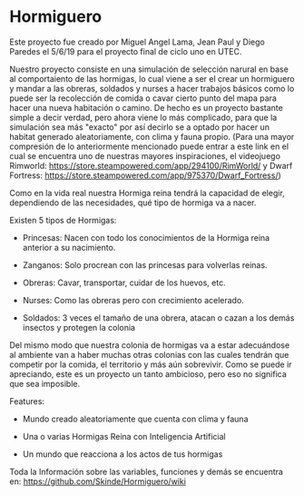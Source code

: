 # Hormiguero
Este proyecto fue creado por Miguel Angel Lama, Jean Paul y Diego Paredes el 5/6/19
para el proyecto final de ciclo uno en UTEC. 

Nuestro proyecto consiste en una simulación de selección narural en base al comportaiento de las hormigas, lo cual viene a ser el crear un hormiguero y mandar a las obreras, soldados y nurses a hacer trabajos básicos como lo puede ser la recolección de comida o cavar cierto punto del mapa para hacer una nueva habitación o camino. De hecho es un proyecto bastante simple a decir verdad, pero ahora viene lo más complicado, para que la simulación sea más "exacto" por así decirlo se a optado por hacer un habitat generado aleatoriamente, con clima y fauna propio. (Para una mayor compresión de lo anteriormente mencionado puede entrar a este link en el cual se encuentra uno de nuestras mayores inspiraciones, el videojuego Rimworld: https://store.steampowered.com/app/294100/RimWorld/ y Dwarf Fortress: https://store.steampowered.com/app/975370/Dwarf_Fortress/)

Como en la vida real nuestra Hormiga reina tendrá la capacidad de elegir, dependiendo de las necesidades, qué tipo de hormiga va a nacer.

Existen 5 tipos de Hormigas:

+ Princesas: Nacen con todo los conocimientos de la Hormiga reina anterior a su nacimiento.

+ Zanganos: Solo procrean con las princesas para volverlas reinas.

+ Obreras: Cavar, transportar, cuidar de los huevos, etc.

+ Nurses: Como las obreras pero con crecimiento acelerado.

+ Soldados: 3 veces el tamaño de una obrera, atacan o cazan a los demás insectos y protegen la colonia


Del mismo modo que nuestra colonia de hormigas va a estar adecuándose al ambiente van a haber muchas otras colonias con las cuales tendrán que competir por la comida, el territorio y más aún sobrevivir. Como se puede ir apreciando, este es un proyecto un tanto ambicioso, pero eso no significa que sea imposible.

Features:
+ Mundo creado aleatoriamente que cuenta con clima y fauna

+ Una o varias Hormigas Reina con Inteligencia Artificial

+ Un mundo que reacciona a los actos de tus hormigas

Toda la Información sobre las variables, funciones y demás se encuentra en:
https://github.com/Skinde/Hormiguero/wiki
